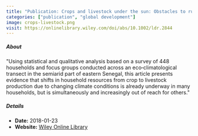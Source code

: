 ```yaml
---
title: "Publication: Crops and livestock under the sun: Obstacles to rural livelihood adaptations to hotter 21st century temperatures in eastern Senegal"
categories: ["publication", "global development"]
image: crops-livestock.png
visit: https://onlinelibrary.wiley.com/doi/abs/10.1002/ldr.2844
---
```


##### About

"Using statistical and qualitative analysis based on a survey of 448 households and focus groups conducted across an eco‐climatological transect in the semiarid part of eastern Senegal, this article presents evidence that shifts in household resources from crop to livestock production due to changing climate conditions is already underway in many households, but is simultaneously and increasingly out of reach for others."

##### Details

- **Date:** 2018-01-23
- **Website:** [Wiley Online Library](https://onlinelibrary.wiley.com/doi/abs/10.1002/ldr.2844)
